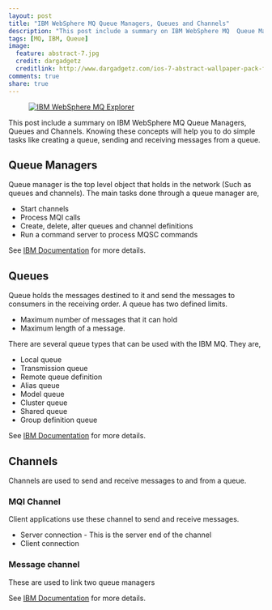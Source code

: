 ```yaml
---
layout: post
title: "IBM WebSphere MQ Queue Managers, Queues and Channels"
description: "This post include a summary on IBM WebSphere MQ  Queue Managers, Queues and Channels"
tags: [MQ, IBM, Queue]
image:
  feature: abstract-7.jpg
  credit: dargadgetz
  creditlink: http://www.dargadgetz.com/ios-7-abstract-wallpaper-pack-for-iphone-5-and-ipod-touch-retina/
comments: true
share: true
---
```


<figure>
	<a href="{{ site.url }}/images/IBM_MQ_Ecplorer.png">
        <img src="{{ site.url }}/images/IBM_MQ_Ecplorer.png" alt="IBM WebSphere MQ Explorer">
    </a>
</figure>


This post include a summary on IBM WebSphere MQ  Queue Managers, Queues and Channels. Knowing these concepts will help you to do simple tasks like creating a queue, sending and receiving messages from a queue.

## Queue Managers

Queue manager is the top level object that holds in the network (Such as queues and channels). The main tasks done through a queue manager are,

* Start channels
* Process MQI calls
* Create, delete, alter queues and channel definitions
* Run a command server to process MQSC commands

See [IBM Documentation][1] for more details.

## Queues

Queue holds the messages destined to it and send the messages to consumers in the receiving order. A queue has two defined limits.

* Maximum number of messages that it can hold
* Maximum length of a message.

There are several queue types that can be used with the IBM MQ. They are,

* Local queue
* Transmission queue
* Remote queue definition
* Alias queue
* Model queue
* Cluster queue
* Shared queue
* Group definition queue 	

See [IBM Documentation][2] for more details.

## Channels

Channels are used to send and receive messages to and from a queue.

### MQI Channel
Client applications use these channel to send and receive messages. 

* Server connection - This is the server end of the channel
* Client connection

### Message channel
These are used to link two queue managers

See [IBM Documentation][3] for more details.

<!-- References -->
[1]: http://www-01.ibm.com/support/knowledgecenter/SSFKSJ_7.5.0/com.ibm.mq.explorer.doc/e_qmanagers.htm
[2]: http://www-01.ibm.com/support/knowledgecenter/SSFKSJ_7.5.0/com.ibm.mq.explorer.doc/e_queues.htm
[3]: http://www-01.ibm.com/support/knowledgecenter/SSFKSJ_7.5.0/com.ibm.mq.explorer.doc/e_channels.htm
